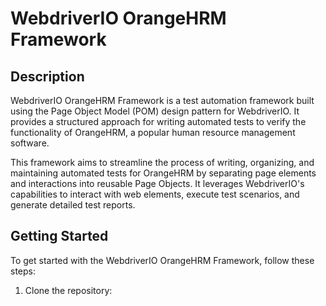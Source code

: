 # WebdriverIO OrangeHRM Framework

## Description
WebdriverIO OrangeHRM Framework is a test automation framework built using the Page Object Model (POM) design pattern for WebdriverIO. It provides a structured approach for writing automated tests to verify the functionality of OrangeHRM, a popular human resource management software.

This framework aims to streamline the process of writing, organizing, and maintaining automated tests for OrangeHRM by separating page elements and interactions into reusable Page Objects. It leverages WebdriverIO's capabilities to interact with web elements, execute test scenarios, and generate detailed test reports.

## Getting Started
To get started with the WebdriverIO OrangeHRM Framework, follow these steps:

1. Clone the repository:
